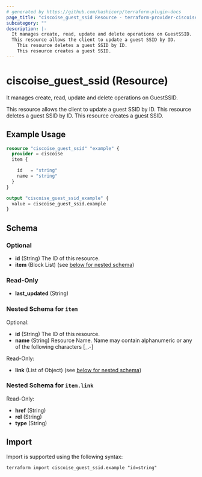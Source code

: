 ```yaml
---
# generated by https://github.com/hashicorp/terraform-plugin-docs
page_title: "ciscoise_guest_ssid Resource - terraform-provider-ciscoise"
subcategory: ""
description: |-
  It manages create, read, update and delete operations on GuestSSID.
  This resource allows the client to update a guest SSID by ID.
    This resource deletes a guest SSID by ID.
    This resource creates a guest SSID.
---
```


# ciscoise_guest_ssid (Resource)

It manages create, read, update and delete operations on GuestSSID.
  
  This resource allows the client to update a guest SSID by ID.
  This resource deletes a guest SSID by ID.
  This resource creates a guest SSID.

## Example Usage

```terraform
resource "ciscoise_guest_ssid" "example" {
  provider = ciscoise
  item {

    id   = "string"
    name = "string"
  }
}

output "ciscoise_guest_ssid_example" {
  value = ciscoise_guest_ssid.example
}
```

<!-- schema generated by tfplugindocs -->
## Schema

### Optional

- **id** (String) The ID of this resource.
- **item** (Block List) (see [below for nested schema](#nestedblock--item))

### Read-Only

- **last_updated** (String)

<a id="nestedblock--item"></a>
### Nested Schema for `item`

Optional:

- **id** (String) The ID of this resource.
- **name** (String) Resource Name. Name may contain alphanumeric or any of the following characters [_.-]

Read-Only:

- **link** (List of Object) (see [below for nested schema](#nestedatt--item--link))

<a id="nestedatt--item--link"></a>
### Nested Schema for `item.link`

Read-Only:

- **href** (String)
- **rel** (String)
- **type** (String)

## Import

Import is supported using the following syntax:

```shell
terraform import ciscoise_guest_ssid.example "id=string"
```
